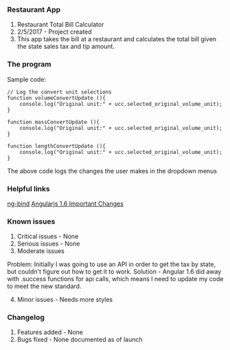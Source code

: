 ### Restaurant App
1. Restaurant Total Bill Calculator
2. 2/5/2017 - Project created
3. This app takes the bill at a restaurant and calculates the total bill given the state sales tax and tip amount.

### The program
Sample code:
```javasctipt
// Log the convert unit selections
function volumeConvertUpdate (){
    console.log("Original unit:" + ucc.selected_original_volume_unit);
}

function massConvertUpdate (){
    console.log("Original unit:" + ucc.selected_original_volume_unit);
}

function lengthConvertUpdate (){
    console.log("Original unit:" + ucc.selected_original_volume_unit);
}
```
The above code logs the changes the user makes in the dropdown menus

### Helpful links
[ng-bind](https://docs.angularjs.org/api/ng/directive/ngBind)
[Angularjs 1.6 Important Changes](https://toddmotto.com/angular-1-6-is-here)

### Known issues
1. Critical issues - None
2. Serious issues - None
3. Moderate issues

Problem: Initially I was going to use an API in order to get the tax by state, but couldn't figure out how to get it to work.
Solution - Angular 1.6 did away with .success functions for api calls, which means I need to update my code to meet the new standard.

4. Minor issues - Needs more styles

### Changelog
1. Features added - None
2. Bugs fixed - None documented as of launch